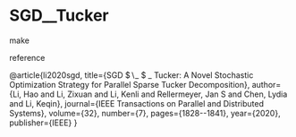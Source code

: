 # SGD__Tucker

make

reference

@article{li2020sgd,
  title={SGD $$\backslash$\_ $ \_ Tucker: A Novel Stochastic Optimization Strategy for Parallel Sparse Tucker Decomposition},
  author={Li, Hao and Li, Zixuan and Li, Kenli and Rellermeyer, Jan S and Chen, Lydia and Li, Keqin},
  journal={IEEE Transactions on Parallel and Distributed Systems},
  volume={32},
  number={7},
  pages={1828--1841},
  year={2020},
  publisher={IEEE}
}
